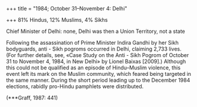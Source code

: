 +++
title = "1984; October 31–November 4: Delhi"

+++
81% Hindus, 12% Muslims, 4% Sikhs

Chief Minister of Delhi: none, Delhi was then a Union Territory, not a state

Following the assassination of Prime Minister Indira Gandhi by her Sikh bodyguards, anti - Sikh pogroms occurred in Delhi, claiming 2,733 lives. (For further details, see, «Case Study on the Anti - Sikh Pogrom of October 31 to November 4, 1984, in New Delhi» by Lionel Baixas \[2009\].) Although this could not be qualified as an episode of Hindu–Muslim violence, this event left its mark on the Muslim community, which feared being targeted in the same manner. During the short period leading up to the December 1984 elections, rabidly pro-Hindu pamphlets were distributed.

(***Graff, 1987: 441)
